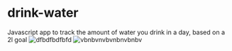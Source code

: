 # drink-water
Javascript app to track the amount of water you drink in a day, based on a 2l goal
![dfbdfbdfbfd](https://user-images.githubusercontent.com/66571275/185794908-36102497-6512-4b54-a349-0be8d272b407.png)
![vbnbvnvbvnbnvbnbv](https://user-images.githubusercontent.com/66571275/185794906-66e668a6-9212-404d-89f1-ef1e955da107.png)
